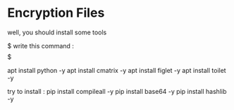 # Encryption Files

well, you should install some tools

$$$$$ write this command : $$$$$


apt install python -y
apt install cmatrix -y
apt install figlet -y
apt install toilet -y

  try to install :
pip install compileall -y
pip install base64 -y
pip install hashlib -y

